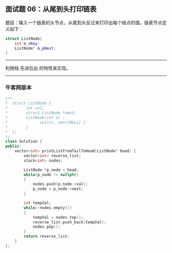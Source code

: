 ## 面试题 06：从尾到头打印链表

题目：输入一个链表的头节点，从尾到头反过来打印出每个结点的值。链表节点定义如下：
```cpp
struct ListNode{
	int m_nKey;
	ListNode* m_pNext;
}
```
----

利用栈 先进后出 的特性来实现。

----

### 牛客网版本
```cpp
/**
*  struct ListNode {
*        int val;
*        struct ListNode *next;
*        ListNode(int x) :
*              val(x), next(NULL) {
*        }
*  };
*/
class Solution {
public:
	vector<int> printListFromTailToHead(ListNode* head) {
		vector<int> reverse_list;
		stack<int> nodes;

		ListNode *p_node = head;
		while(p_node != nullptr)
		{
			nodes.push(p_node->val);
			p_node = p_node->next;
		}

		int tempVal;
		while(!nodes.empty())
		{
			tempVal = nodes.top();
			reverse_list.push_back(tempVal);
			nodes.pop();
		}
		return reverse_list;
	}
};
```